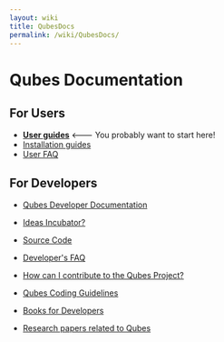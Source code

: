 ```yaml
---
layout: wiki
title: QubesDocs
permalink: /wiki/QubesDocs/
---
```


Qubes Documentation
===================

For Users
---------

-   **[User guides](/wiki/UserDoc)** \<--- You probably want to start here!
-   [Installation guides](/wiki/QubesDownloads)
-   [User FAQ](/wiki/UserFaq)

For Developers
--------------

-   [Qubes Developer Documentation](/wiki/SystemDoc)
-   [Ideas Incubator?](/wiki/IdeasIncubator)
-   [Source Code](/wiki/SourceCode)
-   [Developer's FAQ](/wiki/DevelFaq)

-   [How can I contribute to the Qubes Project?](/wiki/ContributingHowto)
-   [Qubes Coding Guidelines](/wiki/CodingStyle)
-   [Books for Developers](/wiki/DevelBooks)
-   [Research papers related to Qubes](/wiki/QubesResearch)

